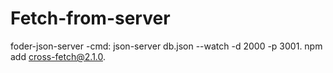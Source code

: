 # Fetch-from-server
 foder-json-server -cmd: json-server db.json --watch -d 2000 -p 3001.
 npm  add cross-fetch@2.1.0.
